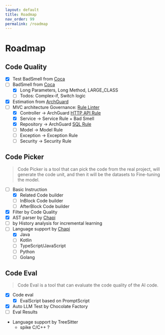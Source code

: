 ```yaml
---
layout: default
title: Roadmap
nav_order: 99
permalink: /roadmap
---
```


# Roadmap

## Code Quality

- [x] Test BadSmell from [Coca](https://github.com/phodal/coca)
- [ ] BadSmell from [Coca](https://github.com/phodal/coca)
    - [x] Long Parameters, Long Method, LARGE_CLASS
    - [ ] Todos: Complex-if, Switch logic
- [x] Estimation from [ArchGuard](https://github.com/archguard/archguard)
- [ ] MVC architecture Governance: [Rule Linter](https://archguard.org/governance)
    - [x] Controller -> ArchGuard [HTTP API Rule](https://archguard.org/governance/web-api)
    - [x] Service -> Service Rule + Bad Smell
    - [x] Repository -> ArchGuard [SQL Rule](https://archguard.org/governance/sql)
    - [ ] Model -> Model Rule
    - [ ] Exception -> Exception Rule
    - [ ] Security -> Security Rule

## Code Picker

> Code Picker is a tool that can pick the code from the real project, will generate the code unit, and then it will be
> the datasets to Fine-tuning the model.

- [ ] Basic Instruction
    - [x] Related Code builder
    - [ ] InBlock Code builder
    - [ ] AfterBlock Code builder
- [x] Filter by Code Quality
- [x] AST parser by [Chapi](https://github.com/phodal/chapi)
- [ ] by History analysis for incremental learning
- [ ] Language support by [Chapi](https://github.com/phodal/chapi)
    - [x] Java
    - [ ] Kotlin
    - [ ] TypeScript/JavaScript
    - [ ] Python
    - [ ] Golang

## Code Eval

> Code Eval is a tool that can evaluate the code quality of the AI code.

- [x] Code eval
    - [x] EvalScript based on PromptScript
- [x] Auto LLM Test by Chocolate Factory
- [ ] Eval Results
- Language support by TreeSitter
    - spike C/C++ ?

